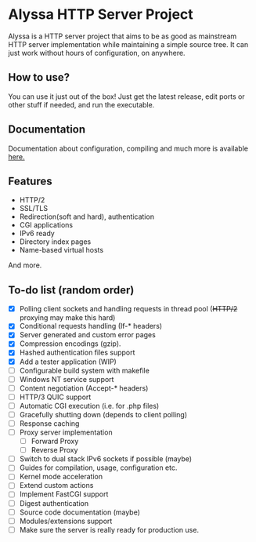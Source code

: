 # Alyssa HTTP Server Project
Alyssa is a HTTP server project that aims to be as good as mainstream HTTP server implementation while maintaining a simple source tree. 
It can just work without hours of configuration, on anywhere.
## How to use?
You can use it just out of the box! Just get the latest release, 
edit ports or other stuff if needed, and run the executable.
## Documentation
Documentation about configuration, compiling and much more is available [here.](docs/Home.md)
## Features
- HTTP/2
- SSL/TLS
- Redirection(soft and hard), authentication
- CGI applications
- IPv6 ready
- Directory index pages
- Name-based virtual hosts

And more.

## To-do list (random order)
- [x] Polling client sockets and handling requests in thread pool (~~HTTP/2~~ proxying may make this hard)
- [x] Conditional requests handling (If-* headers)
- [x] Server generated and custom error pages
- [x] Compression encodings (gzip).
- [x] Hashed authentication files support 
- [x] Add a tester application (WIP)
- [ ] Configurable build system with makefile
- [ ] Windows NT service support
- [ ] Content negotiation (Accept-* headers) 
- [ ] HTTP/3 QUIC support
- [ ] Automatic CGI execution (i.e. for .php files)
- [ ] Gracefully shutting down (depends to client polling)
- [ ] Response caching
- [ ] Proxy server implementation
	- [ ] Forward Proxy
	- [ ] Reverse Proxy
- [ ] Switch to dual stack IPv6 sockets if possible (maybe)
- [ ] Guides for compilation, usage, configuration etc.
- [ ] Kernel mode acceleration
- [ ] Extend custom actions
- [ ] Implement FastCGI support
- [ ] Digest authentication
- [ ] Source code documentation (maybe)
- [ ] Modules/extensions support
- [ ] Make sure the server is really ready for production use.
